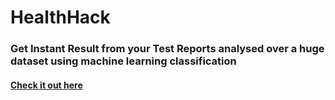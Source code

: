 # HealthHack

### Get Instant Result from your Test Reports analysed over a huge dataset using machine learning classification

#### [Check it out here](http://vigzmv.github.io/HealthHack/)
